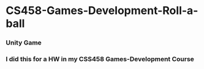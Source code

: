 # CS458-Games-Development-Roll-a-ball

### Unity Game

### I did this for a HW in my CSS458 Games-Development Course 
